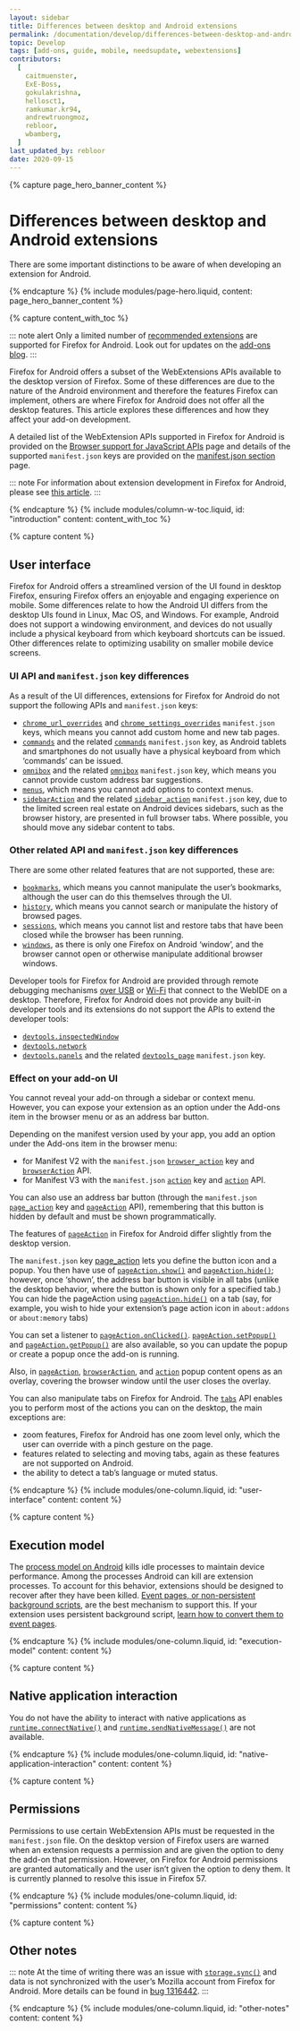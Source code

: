 ```yaml
---
layout: sidebar
title: Differences between desktop and Android extensions
permalink: /documentation/develop/differences-between-desktop-and-android-extensions/
topic: Develop
tags: [add-ons, guide, mobile, needsupdate, webextensions]
contributors:
  [
    caitmuenster,
    ExE-Boss,
    gokulakrishna,
    hellosct1,
    ramkumar.kr94,
    andrewtruongmoz,
    rebloor,
    wbamberg,
  ]
last_updated_by: rebloor
date: 2020-09-15
---
```


<!-- Page Hero Banner -->

{% capture page_hero_banner_content %}

# Differences between desktop and Android extensions

There are some important distinctions to be aware of when developing an extension for Android.

{% endcapture %}
{% include modules/page-hero.liquid,
    content: page_hero_banner_content
%}

<!-- END: Page Hero Banner -->

<!-- Content with Table of Contents Module -->

{% capture content_with_toc %}

::: note alert
Only a limited number of [recommended extensions](/documentation/publish/recommended-extensions/) are supported for Firefox for Android. Look out for updates on the [add-ons blog](https://blog.mozilla.org/addons/category/mobile?utm_source=extensionworkshop.com&utm_medium=dev-article&utm_content=differences-between-desktop-and-android-extensions).
:::

Firefox for Android offers a subset of the WebExtensions APIs available to the desktop version of Firefox. Some of these differences are due to the nature of the Android environment and therefore the features Firefox can implement, others are where Firefox for Android does not offer all the desktop features. This article explores these differences and how they affect your add-on development.

A detailed list of the WebExtension APIs supported in Firefox for Android is provided on the [Browser support for JavaScript APIs](https://developer.mozilla.org/docs/Mozilla/Add-ons/WebExtensions/Browser_support_for_JavaScript_APIs) page and details of the supported `manifest.json` keys are provided on the [manifest.json section](https://developer.mozilla.org/Add-ons/WebExtensions/manifest.json) page.

::: note
For information about extension development in Firefox for Android, please see [this article](/documentation/develop/developing-extensions-for-firefox-for-android/).
:::

{% endcapture %}
{% include modules/column-w-toc.liquid,
    id: "introduction"
    content: content_with_toc
%}

<!-- END: Content with Table of Contents -->

<!-- Single Column Body Module -->

{% capture content %}

## User interface

Firefox for Android offers a streamlined version of the UI found in desktop Firefox, ensuring Firefox offers an enjoyable and engaging experience on mobile. Some differences relate to how the Android UI differs from the desktop UIs found in Linux, Mac OS, and Windows. For example, Android does not support a windowing environment, and devices do not usually include a physical keyboard from which keyboard shortcuts can be issued. Other differences relate to optimizing usability on smaller mobile device screens.

### UI API and `manifest.json` key differences

As a result of the UI differences, extensions for Firefox for Android do not support the following APIs and `manifest.json` keys:

- [`chrome_url_overrides`](https://developer.mozilla.org/Add-ons/WebExtensions/manifest.json/chrome_url_overrides) and [`chrome_settings_overrides`](https://developer.mozilla.org/Add-ons/WebExtensions/manifest.json/chrome_settings_overrides) `manifest.json` keys, which means you cannot add custom home and new tab pages.
- [`commands`](https://developer.mozilla.org/docs/Mozilla/Add-ons/WebExtensions/API/commands) and the related [`commands`](https://developer.mozilla.org/Add-ons/WebExtensions/manifest.json/commands) `manifest.json` key, as Android tablets and smartphones do not usually have a physical keyboard from which ‘commands’ can be issued.
- [`omnibox`](https://developer.mozilla.org/docs/Mozilla/Add-ons/WebExtensions/API/omnibox) and the related [`omnibox`](https://developer.mozilla.org/Add-ons/WebExtensions/manifest.json/omnibox) `manifest.json` key, which means you cannot provide custom address bar suggestions.
- [`menus`](https://developer.mozilla.org/docs/Mozilla/Add-ons/WebExtensions/API/menus), which means you cannot add options to context menus.
- [`sidebarAction`](https://developer.mozilla.org/docs/Mozilla/Add-ons/WebExtensions/API/sidebarAction) and the related [`sidebar_action`](https://developer.mozilla.org/Add-ons/WebExtensions/manifest.json/sidebar_action) `manifest.json` key, due to the limited screen real estate on Android devices sidebars, such as the browser history, are presented in full browser tabs. Where possible, you should move any sidebar content to tabs.

### Other related API and `manifest.json` key differences

There are some other related features that are not supported, these are:

- [`bookmarks`](https://developer.mozilla.org/docs/Mozilla/Add-ons/WebExtensions/API/bookmarks), which means you cannot manipulate the user’s bookmarks, although the user can do this themselves through the UI.
- [`history`](https://developer.mozilla.org/docs/Mozilla/Add-ons/WebExtensions/API/history), which means you cannot search or manipulate the history of browsed pages.
- [`sessions`](https://developer.mozilla.org/docs/Mozilla/Add-ons/WebExtensions/API/sessions), which means you cannot list and restore tabs that have been closed while the browser has been running.
- [`windows`](https://developer.mozilla.org/docs/Mozilla/Add-ons/WebExtensions/API/windows), as there is only one Firefox on Android ‘window’, and the browser cannot open or otherwise manipulate additional browser windows.

Developer tools for Firefox for Android are provided through remote debugging mechanisms [over USB](https://developer.android.com/studio/debug/dev-options) or [Wi-Fi](https://developer.mozilla.org/docs/Tools/Remote_Debugging/Debugging_Firefox_for_Android_over_Wifi) that connect to the WebIDE on a desktop. Therefore, Firefox for Android does not provide any built-in developer tools and its extensions do not support the APIs to extend the developer tools:

- [`devtools.inspectedWindow`](https://developer.mozilla.org/docs/Mozilla/Add-ons/WebExtensions/API/devtools.inspectedWindow)
- [`devtools.network`](https://developer.mozilla.org/docs/Mozilla/Add-ons/WebExtensions/API/devtools.network)
- [`devtools.panels`](https://developer.mozilla.org/docs/Mozilla/Add-ons/WebExtensions/API/devtools.panels) and the related [`devtools_page`](https://developer.mozilla.org/Add-ons/WebExtensions/manifest.json/devtools_page) `manifest.json` key.

### Effect on your add-on UI

You cannot reveal your add-on through a sidebar or context menu. However, you can expose your extension as an option under the Add-ons item in the browser menu or as an address bar button.

Depending on the manifest version used by your app, you add an option under the Add-ons item in the browser menu:

- for Manifest V2 with the `manifest.json` [`browser_action`](https://developer.mozilla.org/docs/Mozilla/Add-ons/WebExtensions/manifest.json/browser_action) key and [`browserAction`](https://developer.mozilla.org//Add-ons/WebExtensions/API/browserAction) API.
- for Manifest V3 with the `manifest.json` [`action`](https://developer.mozilla.org/docs/Mozilla/Add-ons/WebExtensions/manifest.json/action) key and [`action`](https://developer.mozilla.org//Add-ons/WebExtensions/API/action) API.

You can also use an address bar button (through the `manifest.json` [`page_action`](https://developer.mozilla.org/docs/Mozilla/Add-ons/WebExtensions/manifest.json/page_action) key and [`pageAction`](https://developer.mozilla.org//Add-ons/WebExtensions/API/pageAction) API), remembering that this button is hidden by default and must be shown programmatically.

The features of [`pageAction`](https://developer.mozilla.org/docs/Mozilla/Add-ons/WebExtensions/API/pageAction) in Firefox for Android differ slightly from the desktop version. 

The `manifest.json` key [page_action](https://developer.mozilla.org/docs/Mozilla/Add-ons/WebExtensions/manifest.json/page_action) lets you define the button icon and a popup. You then have use of [`pageAction.show()`](https://developer.mozilla.org/docs/Mozilla/Add-ons/WebExtensions/API/pageAction/show) and [`pageAction.hide()`](https://developer.mozilla.org/docs/Mozilla/Add-ons/WebExtensions/API/pageAction/hide); however, once ‘shown’, the address bar button is visible in all tabs (unlike the desktop behavior, where the button is shown only for a specified tab.) You can hide the pageAction using [`pageAction.hide()`](https://developer.mozilla.org/docs/Mozilla/Add-ons/WebExtensions/API/pageAction/hide) on a tab (say, for example, you wish to hide your extension’s page action icon in `about:addons` or `about:memory` tabs) 

You can set a listener to [`pageAction.onClicked()`](https://developer.mozilla.org/docs/Mozilla/Add-ons/WebExtensions/API/pageAction/onClicked). [`pageAction.setPopup()`](https://developer.mozilla.org/docs/Mozilla/Add-ons/WebExtensions/API/pageAction/setPopup) and [`pageAction.getPopup()`](https://developer.mozilla.org/docs/Mozilla/Add-ons/WebExtensions/API/pageAction/getPopup) are also available, so you can update the popup or create a popup once the add-on is running.

Also, in [`pageAction`](https://developer.mozilla.org/docs/Mozilla/Add-ons/WebExtensions/API/pageAction), [`browserAction`](https://developer.mozilla.org//Add-ons/WebExtensions/API/browserAction), and [`action`](https://developer.mozilla.org/docs/Mozilla/Add-ons/WebExtensions/API/action) popup content opens as an overlay, covering the browser window until the user closes the overlay.

You can also manipulate tabs on Firefox for Android. The [`tabs`](https://developer.mozilla.org/docs/Mozilla/Add-ons/WebExtensions/API/tabs) API enables you to perform most of the actions you can on the desktop, the main exceptions are:

- zoom features, Firefox for Android has one zoom level only, which the user can override with a pinch gesture on the page.
- features related to selecting and moving tabs, again as these features are not supported on Android.
- the ability to detect a tab’s language or muted status.

{% endcapture %}
{% include modules/one-column.liquid,
    id: "user-interface"
    content: content
%}

<!-- END: Single Column Body Module -->

<!-- Single Column Body Module -->

{% capture content %}

## Execution model

The [process model on Android](https://developer.android.com/guide/components/activities/process-lifecycle) kills idle processes to maintain device performance. Among the processes Android can kill are extension processes. To account for this behavior, extensions should be designed to recover after they have been killed. [Event pages, or non-persistent background scripts](https://developer.mozilla.org/en-US/docs/Mozilla/Add-ons/WebExtensions/Background_scripts), are the best mechanism to support this. If your extension uses persistent background script, [learn how to convert them to event pages](https://developer.mozilla.org/en-US/docs/Mozilla/Add-ons/WebExtensions/Background_scripts#convert_to_non-persistent).

{% endcapture %}
{% include modules/one-column.liquid,
    id: "execution-model"
    content: content
%}

<!-- END: Single Column Body Module -->

<!-- Single Column Body Module -->

{% capture content %}

## Native application interaction

You do not have the ability to interact with native applications as [`runtime.connectNative()`](https://developer.mozilla.org/docs/Mozilla/Add-ons/WebExtensions/API/runtime/connectNative) and [`runtime.sendNativeMessage()`](https://developer.mozilla.org/docs/Mozilla/Add-ons/WebExtensions/API/runtime/sendNativeMessage) are not available.

{% endcapture %}
{% include modules/one-column.liquid,
    id: "native-application-interaction"
    content: content
%}

<!-- END: Single Column Body Module -->

<!-- Single Column Body Module -->

{% capture content %}

## Permissions

Permissions to use certain WebExtension APIs must be requested in the `manifest.json` file. On the desktop version of Firefox users are warned when an extension requests a permission and are given the option to deny the add-on that permission. However, on Firefox for Android permissions are granted automatically and the user isn’t given the option to deny them. It is currently planned to resolve this issue in Firefox 57.

{% endcapture %}
{% include modules/one-column.liquid,
    id: "permissions"
    content: content
%}

<!-- END: Single Column Body Module -->

<!-- Single Column Body Module -->

{% capture content %}

## Other notes

::: note
At the time of writing there was an issue with [`storage.sync()`](https://developer.mozilla.org/docs/Mozilla/Add-ons/WebExtensions/API/storage/sync) and data is not synchronized with the user’s Mozilla account from Firefox for Android. More details can be found in [bug 1316442](https://bugzilla.mozilla.org/show_bug.cgi?id=1316442).
:::

{% endcapture %}
{% include modules/one-column.liquid,
    id: "other-notes"
    content: content
%}

<!-- END: Single Column Body Module -->

